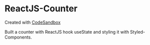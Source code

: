 # ReactJS-Counter
Created with <a href="https://codesandbox.io/s/github/spais/ReactJS-Counter">CodeSandbox</a>

Built a counter with ReactJS hook useState and styling it with Styled-Components.
